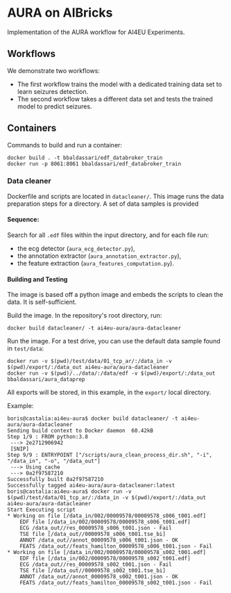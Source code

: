 
# AURA on AIBricks

Implementation of the AURA workflow for AI4EU Experiments.


## Workflows

We demonstrate two workflows: 
* The first workflow trains the model with a dedicated training data set to learn seizures detection.
* The second workflow takes a different data set and tests the trained model to predict seizures.


## Containers

Commands to build and run a container:

```
docker build . -t bbaldassari/edf_databroker_train
docker run -p 8061:8061 bbaldassari/edf_databroker_train
```

### Data cleaner

Dockerfile and scripts are located in `datacleaner/`. This image runs the data preparation steps for a directory.
A set of data samples is provided


#### Sequence:

Search for all `.edf` files within the input directory, and for each file run:
  - the ecg detector (`aura_ecg_detector.py`),
  - the annotation extractor (`aura_annotation_extractor.py`),
  - the feature extraction (`aura_features_computation.py`).


#### Building and Testing

The image is based off a python image and embeds the scripts to clean the data. It is self-sufficient.

Build the image. In the repository's root directory, run:

```
docker build datacleaner/ -t ai4eu-aura/aura-datacleaner
```

Run the image. For a test drive, you can use the default data sample found in `test/data`:

```
docker run -v $(pwd)/test/data/01_tcp_ar/:/data_in -v $(pwd)/export/:/data_out ai4eu-aura/aura-datacleaner
docker run -v $(pwd)/../data/:/data/edf -v $(pwd)/export/:/data_out bbaldassari/aura_dataprep
```

All exports will be stored, in this example, in the `export/` local directory.

Example:

```
boris@castalia:ai4eu-aura$ docker build datacleaner/ -t ai4eu-aura/aura-datacleaner
Sending build context to Docker daemon  60.42kB
Step 1/9 : FROM python:3.8
 ---> 2e2712906942
 [SNIP]
Step 9/9 : ENTRYPOINT ["/scripts/aura_clean_process_dir.sh", "-i", "/data_in", "-o", "/data_out"]
 ---> Using cache
 ---> 0a2f97587210
Successfully built 0a2f97587210
Successfully tagged ai4eu-aura/aura-datacleaner:latest
boris@castalia:ai4eu-aura$ docker run -v $(pwd)/test/data/01_tcp_ar/:/data_in -v $(pwd)/export/:/data_out ai4eu-aura/aura-datacleaner
Start Executing script
* Working on file [/data_in/002/00009578/00009578_s006_t001.edf]
    EDF file [/data_in/002/00009578/00009578_s006_t001.edf]
    ECG /data_out//res_00009578_s006_t001.json - Fail
    TSE file [/data_out//00009578_s006_t001.tse_bi]
    ANNOT /data_out//annot_00009578_s006_t001.json - OK
    FEATS /data_out//feats_hamilton_00009578_s006_t001.json - Fail
* Working on file [/data_in/002/00009578/00009578_s002_t001.edf]
    EDF file [/data_in/002/00009578/00009578_s002_t001.edf]
    ECG /data_out//res_00009578_s002_t001.json - Fail
    TSE file [/data_out//00009578_s002_t001.tse_bi]
    ANNOT /data_out//annot_00009578_s002_t001.json - OK
    FEATS /data_out//feats_hamilton_00009578_s002_t001.json - Fail
```
